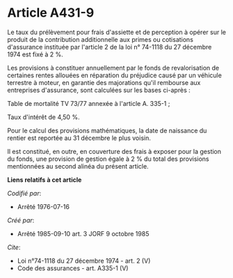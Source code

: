 # Article A431-9

Le taux du prélèvement pour frais d'assiette et de perception à opérer sur le produit de la contribution additionnelle aux
primes ou cotisations d'assurance instituée par l'article 2 de la loi n° 74-1118 du 27 décembre 1974 est fixé à 2 %. 

Les provisions à constituer annuellement par le fonds de revalorisation de certaines rentes allouées en réparation du
préjudice causé par un véhicule terrestre à moteur, en garantie des majorations qu'il rembourse aux entreprises d'assurance,
sont calculées sur les bases ci-après : 

Table de mortalité TV 73/77 annexée à l'article A. 335-1 ; 

Taux d'intérêt de 4,50 %. 

Pour le calcul des provisions mathématiques, la date de naissance du rentier est reportée au 31 décembre le plus voisin. 

Il est constitué, en outre, en couverture des frais à exposer pour la gestion du fonds, une provision de gestion égale à 2 %
du total des provisions mentionnées au second alinéa du présent article.

**Liens relatifs à cet article**

_Codifié par_:

  - Arrêté 1976-07-16

_Créé par_:

  - Arrêté 1985-09-10 art. 3 JORF 9 octobre 1985

_Cite_:

  - Loi n°74-1118 du 27 décembre 1974 - art. 2 (V)
  - Code des assurances - art. A335-1 (V)
